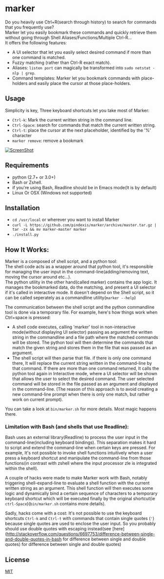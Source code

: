 # marker
Do you heavily use Ctrl+R(search through history) to search for commands that you frequently use?  
Marker let you easily bookmark these commands and quickly retrieve them without going through Shell Aliases/Functions/Multiple Ctrl-R...  
It offers the following features:
- A UI selector that let you easily select desired command if more than one command is matched.
- Fuzzy matching (rather than Ctrl-R exact match).
- Aliases: `listen port` can magically be transformed into `sudo netstat -nlp | grep`.
- Command templates: Marker let you bookmark commands with place-holders and easily place the cursor at those place-holders.

## Usage
Simplicity is key, Three keyboard shortcuts let you take most of Marker:
- `Ctrl-k`: Mark the current written string in the command line.
- `Ctrl-Space`: search for commands that match the current written string.
- `Ctrl-t`: place the cursor at the next placeholder, identified by the '%' character
- `marker remove`: remove a bookmark

[![ScreenShot](https://cloud.githubusercontent.com/assets/2557967/7701147/3078969c-fe1c-11e4-9837-a2e586fbe07e.png)](http://youtu.be/JuBY9sbzjdU)

## Requirements
- python (2.7+ or 3.0+)
- Bash or Zshell.
- if you're using Bash, Readline should be in Emacs mode(It is by default)
- Linux Or OSX (Windows not supported)

## Installation
- `cd /usr/local` or wherever you want to install Marker
- `curl -L https://github.com/pindexis/marker/archive/master.tar.gz | tar -zx && mv marker-master marker`
- `./install.py`

## How It Works:
  Marker is a composed of shell script, and a python tool:  
  The shell code acts as a wrapper around that python tool, it's responsible for managing the user input in the command-line(adding/removing text, moving the cursor around etc...).  
  The python utility in the other hand(called marker) contains the app logic. It manages the bookmarked data, do the matching, and present a UI selector if it's called in interactive mode. It doesn't depend on the Shell script, so it can be called seperately as a commandline utility(`marker --help`)
  
  The communication between the shell script and the python commandline tool is done via a temporary file. For example, here's how things work when Ctrl+space is pressed:
  
  - A shell code executes, calling 'marker' tool in non-interactive mode(without displaying UI selector) passing as argument the written string in the commandline and a file path where the matched commands will be stored. The python tool will then determine the commands that match the given string and stores them in the file that was passed as an argument.
  - The shell script will then parse that file. if there is only one command there, It will replace the current string written in the command-line by that command. If there are more than one command returned, It calls the python tool again in Interactive mode, where a UI selector will be shown that allows the user to select the desired command. The user selected command will be stored in the file passed as an argument and displayed in the command-line. (The reason of this approach is to avoid creating a new command-line prompt when there is only one match, but rather work on current prompt).

You can take a look at `bin/marker.sh` for more details. Most magic happens there.

### Limitation with Bash (and shells that use Readline):
Bash uses an external library(Readline) to process the user input in the command-line(including keyboard bindings). This separation makes it hard to script and extend the command-line when certain keys are pressed. For example, It's not possible to invoke shell functions intuitively when a user press a keyboard shortcut and manipulate the command-line from those functions(in contrast with zshell where the input processor zle is integrated within the shell).  

A couple of hacks were made to make Marker work with Bash, notably triggering shell-expand-line to evaluate a shell function with the current written string as an argument. This shell function will then executes some logic and dynamically bind a certain sequence of characters to a temporary keyboard shortcut which will be executed finally by the original shortcut(ie `ctrl-Space`)(`bin/marker.sh` contains more details).  

Sadly, hacks come with a cost: It's not possible to use the keyboard shortcuts `Ctrl-k` and `Ctrl-t` with commands that contain single quotes (`'`) because single quotes are used to enclose the user input. So you probably should use double quotes with escaping instead(see [here](http://stackoverflow.com/questions/6697753/difference-between-single-and-double-quotes-in-bash for difference between single and double quotes) for difference between single and double quotes)

## License
[MIT](LICENSE)
